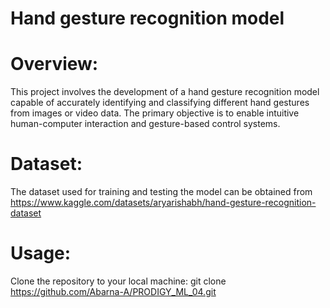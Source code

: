 # Hand gesture recognition model 

# Overview:
This project involves the development of a hand gesture recognition model capable of accurately identifying and classifying different hand gestures from images or video data. The primary objective is to enable intuitive human-computer interaction and gesture-based control systems.

# Dataset:
The dataset used for training and testing the model can be obtained from https://www.kaggle.com/datasets/aryarishabh/hand-gesture-recognition-dataset

# Usage:
Clone the repository to your local machine:
git clone https://github.com/Abarna-A/PRODIGY_ML_04.git
